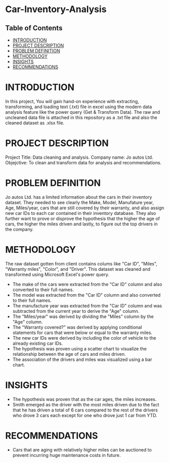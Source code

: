 # Car-Inventory-Analysis

## Table of Contents
- [INTRODUCTION](#INTRODUCTION)
- [PROJECT DESCRIPTION](#PROJECT-DESCRIPTION)
- [PROBLEM DEFINITION](#DEFINING-THE-PROBLEM)
- [METHODOLOGY](#METHODOLOGY)
- [INSIGHTS](#INSIGHTS)
- [RECOMMENDATIONS](#RECOMMENDATIONS)

# INTRODUCTION
In this project, You will gain hand-on experience with extracting, transforming, and loading text (.txt) file in excel using the modern data analysis feature like the power query (Get & Transform Data). The raw and uncleaned data file is attached in this repository as a .txt file and also the cleaned dataset as .xlsx file.

# PROJECT DESCRIPTION
Project Title: Data cleaning and analysis.
Company name: Jo autos Ltd.
Objejctive: To clean and transform data for analysis and recommendations.

# PROBLEM DEFINITION
Jo autos Ltd. has a limited information about the cars in their inventory dataset. They needed to see clearly the Make, Model, Manufature year, Age, Miles/year, cars that are still covered by their warranty, and also assign new car IDs to each car contained in their inventory database. They also further want to prove or disprove the hypothesis that the higher the age of cars, the higher the miles driven and lastly, to figure out the top drivers in the company.

# METHODOLOGY
The raw dataset gotten from client contains colums like "Car ID", "Miles", "Warranty miles", "Color", and "Driver". This dataset was cleaned and transformed using Microsoft Excel's power query.
- The make of the cars were extracted from the "Car ID" column and also converted to their full names.
- The model was extracted from the "Car ID" column and also converted to their full names.
- The manufacture year was extracted from the "Car ID" column and was subtracted from the current year to derive the "Age" column.
- The "Miles/year" was derived by dividing the "Miles" column by the "Age" column.
- The "Warranty covered?" was derived by applying conditional statements for cars that were below or equal to the warranty miles.
- The new car IDs were derived by including the color of vehicle to the already existing car IDs.
- The hypothesis was proven using a scatter chart to visualize the relationship between the age of cars and miles driven.
- The association of the drivers and miles was visualized using a bar chart.

# INSIGHTS
- The hypothesis was proven that as the car ages, the miles increases.
- Smith emerged as the driver with the most miles driven due to the fact that he has driven a total of 6 cars compared to the rest of the drivers who drove 3 cars each except for one who drove just 1 car from YTD.

# RECOMMENDATIONS
- Cars that are aging with relatively higher miles can be auctioned to prevent incurring huge maintenance costs in future.
